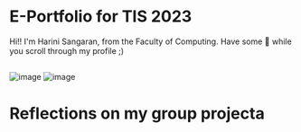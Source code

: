 # E-Portfolio for TIS 2023
Hi!! I'm Harini Sangaran, from the Faculty of Computing. Have some 🍿 while you scroll through my profile ;)
##
![image](https://github.com/harinisangaran/E-Portfolio-TIS-02_2023/assets/147630493/85f1954c-48a8-4f81-bbf7-31dc4c2d34a1)
![image](https://github.com/harinisangaran/E-Portfolio-TIS-02_2023/assets/147630493/a4e358c9-e694-4273-835d-3dba21f6a9e0)

# Reflections on my group projecta

